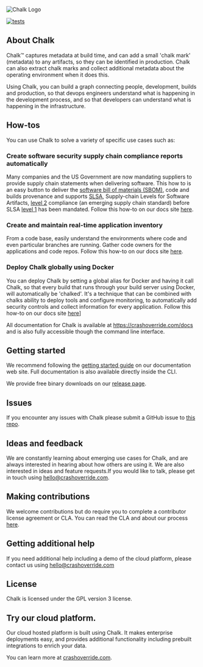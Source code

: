 ![Chalk Logo](https://crashoverride.com/images/logos/chalk-logo.png)

[![tests](https://github.com/crashappsec/chalk/actions/workflows/tests.yml/badge.svg?branch=main&event=push)](https://github.com/crashappsec/chalk/actions/workflows/tests.yml?query=branch%3Amain)

## About Chalk

Chalk™ captures metadata at build time, and can add a small 'chalk mark' (metadata) to any artifacts, so they can be identified in production. Chalk can also extract chalk marks and collect additional metadata about the operating environment when it does this.

Using Chalk, you can build a graph connecting people, development, builds and production, so that devops engineers understand what is happening in the development process, and so that developers can understand what is happening in the infrastructure.

## How-tos

You can use Chalk to solve a variety of specific use cases such as:

### Create software security supply chain compliance reports automatically

Many companies and the US Government are now mandating suppliers to provide supply chain statements when delivering software. This how to is an easy button to deliver the [software bill of materials (SBOM)](https://www.ntia.gov/page/software-bill-materials), code and builds provenance and supports [SLSA](https://www.slsa.dev), Supply-chain Levels for Software Artifacts, [level 2](https://slsa.dev/spec/v1.0/levels) compliance (an emerging supply chain standard) before SLSA [level 1](https://slsa.dev/spec/v1.0/levels) has been mandated. Follow this how-to on our docs site [here](https://crashoverride.com/docs/how-to-guides/how-to-create-software-security-supply-chain-compliance-reports-automatically).

### Create and maintain real-time application inventory

From a code base, easily understand the environments where code and even particular branches are running. Gather code owners for the applications and code repos. Follow this how-to on our docs site [here](https://crashoverride.com/docs/how-to-guides/how-to-create-a-real-time-application-inventory).

### Deploy Chalk globally using Docker

You can deploy Chalk by setting a global alias for Docker and having it call Chalk, so that every build that runs through your build server using Docker, will automatically be 'chalked'. It's a technique that can be combined with chalks ability to deploy tools and configure monitoring, to automatically add security controls and collect information for every application. Follow this how-to on our docs site [here](https://crashoverride.com/docs/how-to-guides/how-to-deploy-chalk-globally-using-docker)]

All documentation for Chalk is available at https://crashoverride.com/docs and is also fully accessible though the command line interface.

## Getting started

We recommend following the [getting started guide](https://crashoverride.com/docs/chalk/getting-started) on our documentation web site. Full documentation is also available directly inside the CLI.

We provide free binary downloads on our [release page](https://crashoverride.com/releases).

## Issues

If you encounter any issues with Chalk please submit a GitHub issue to
[this repo](https://github.com/crashappsec/chalk/issues).

## Ideas and feedback

We are constantly learning about emerging use cases for Chalk, and are always interested in hearing about how others are using it. We are also interested in ideas and feature requests.If you would like to talk, please get in touch using hello@crashoverride.com.

## Making contributions

We welcome contributions but do require you to complete a contributor license agreement or CLA. You can read the CLA and about our process [here](https://crashoverride.com/docs/other/contributing).

## Getting additional help

If you need additional help including a demo of the cloud platform, please contact us using hello@crashoverride.com

## License

Chalk is licensed under the GPL version 3 license.

## Try our cloud platform.

Our cloud hosted platform is built using Chalk. It makes enterprise deployments easy, and provides additional functionality including prebuilt integrations to enrich your data.

You can learn more at [crashoverride.com](https://crashoverride.com/).
